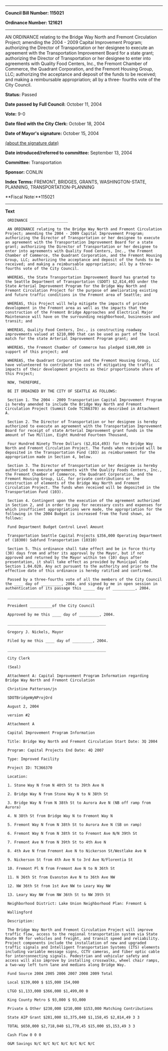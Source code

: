 

********

**Council Bill Number: 115021**
   
**Ordinance Number: 121621**
********

 AN ORDINANCE relating to the Bridge Way North and Fremont Circulation Project; amending the 2004 - 2009 Capital Improvement Program; authorizing the Director of Transportation or her designee to execute an agreement with the Transportation Improvement Board for a state grant; authorizing the Director of Transportation or her designee to enter into agreements with Quality Food Centers, Inc., the Fremont Chamber of Commerce, the Quadrant Corporation, and the Fremont Housing Group, LLC; authorizing the acceptance and deposit of the funds to be received; and making a reimbursable appropriation; all by a three- fourths vote of the City Council.

**Status:** Passed
   
**Date passed by Full Council:** October 11, 2004
   
**Vote:** 9-0
   
**Date filed with the City Clerk:** October 18, 2004
   
**Date of Mayor's signature:** October 15, 2004
   
[(about the signature date)](/~public/approvaldate.htm)
   
   
   
**Date introduced/referred to committee:** September 13, 2004
   
**Committee:** Transportation
   
**Sponsor:** CONLIN
   
   
**Index Terms:** FREMONT, BRIDGES, GRANTS, WASHINGTON-STATE, PLANNING, TRANSPORTATION-PLANNING

**Fiscal Note:**115021

********

**Text**
   
```
 ORDINANCE _________________

 AN ORDINANCE relating to the Bridge Way North and Fremont Circulation Project; amending the 2004 - 2009 Capital Improvement Program; authorizing the Director of Transportation or her designee to execute an agreement with the Transportation Improvement Board for a state grant; authorizing the Director of Transportation or her designee to enter into agreements with Quality Food Centers, Inc., the Fremont Chamber of Commerce, the Quadrant Corporation, and the Fremont Housing Group, LLC; authorizing the acceptance and deposit of the funds to be received; and making a reimbursable appropriation; all by a three- fourths vote of the City Council.

 WHEREAS, the State Transportation Improvement Board has granted to the Seattle Department of Transportation (SDOT) $2,814,493 under the State Arterial Improvement Program for the Bridge Way North and Fremont Circulation Project for the purpose of ameliorating existing and future traffic conditions in the Fremont area of Seattle; and

 WHEREAS, this Project will help mitigate the impacts of private development in the Fremont area as well as the impacts that the construction of the Fremont Bridge Approaches and Electrical Major Maintenance will have on the surrounding neighborhood, businesses and transit; and

 WHEREAS, Quality Food Centers, Inc., is constructing roadway improvements valued at $210,000 that can be used as part of the local match for the state Arterial Improvement Program grant; and

 WHEREAS, the Fremont Chamber of Commerce has pledged $140,000 in support of this project; and

 WHEREAS, the Quadrant Corporation and the Fremont Housing Group, LLC have volunteered to contribute the costs of mitigating the traffic impacts of their development projects as their proportionate share of this Project;

 NOW, THEREFORE,

 BE IT ORDAINED BY THE CITY OF SEATTLE AS FOLLOWS:

 Section 1. The 2004 - 2009 Transportation Capital Improvement Program is hereby amended to include the Bridge Way North and Fremont Circulation Project (Summit Code TC366370) as described in Attachment A.

 Section 2. The Director of Transportation or her designee is hereby authorized to execute an agreement with the Transportation Improvement Board for receipt of state Arterial Improvement grant funds in the amount of Two Million, Eight Hundred Fourteen Thousand,

 Four Hundred Ninety Three Dollars ($2,814,493) for the Bridge Way North and Fremont Circulation Project. The funds when received will be deposited in the Transportation Fund (103) as reimbursement for the appropriation made in Section 4, below.

 Section 3. The Director of Transportation or her designee is hereby authorized to execute agreements with the Quality Foods Centers, Inc., the Fremont Chamber of Commerce, the Quadrant Corporation, and the Fremont Housing Group, LLC, for private contributions or the construction of elements of the Bridge Way North and Fremont Circulation Project. The funds when received will be deposited in the Transportation Fund (103).

 Section 4. Contingent upon the execution of the agreement authorized in Section 2, and in order to pay for necessary costs and expenses for which insufficient appropriations were made, the appropriation for the following in the 2004 Budget is increased from the fund shown, as follows:

 Fund Department Budget Control Level Amount

 Transportation Seattle Capital Projects $356,000 Operating Department of (18300) Subfund Transportation (10310)

 Section 5. This ordinance shall take effect and be in force thirty (30) days from and after its approval by the Mayor, but if not approved and returned by the Mayor within ten (10) days after presentation, it shall take effect as provided by Municipal Code Section 1.04.020. Any act pursuant to the authority and prior to the effective date of this ordinance is hereby ratified and confirmed.

 Passed by a three-fourths vote of all the members of the City Council the ____ day of _________, 2004, and signed by me in open session in authentication of its passage this _____ day of __________, 2004.

 ____________________________________________

 President __________of the City Council

 Approved by me this ____ day of _________, 2004.

 ____________________________________________

 Gregory J. Nickels, Mayor

 Filed by me this ____ day of _________, 2004.

 ____________________________________________

 City Clerk

 (Seal)

 Attachment A: Capital Improvement Program Information regarding Bridge Way North and Fremont Circulation

 Christine Patterson/jn

 SDOTBridgeWyNProjOrd

 August 2, 2004

 version #2

 Attachment A

 Capital Improvement Program Information

 Title: Bridge Way North and Fremont Circulation Start Date: 3Q 2004

 Program: Capital Projects End Date: 4Q 2007

 Type: Improved Facility

 Project ID: TC366370

 Location:

 1. Stone Way N from N 40th St to 39th Ave N

 2. Bridge Way N from Stone Way N to N 38th St

 3. Bridge Way N from N 38th St to Aurora Ave N (NB off ramp from Aurora)

 4. N 38th St from Bridge Way N to Fremont Way N

 5. Fremont Way N from N 38th St to Aurora Ave N (SB on ramp)

 6. Fremont Way N from N 38th St to Fremont Ave N/N 39th St

 7. Fremont Ave N from N 39th St to 4th Ave N

 8. 4th Ave N from Fremont Ave N to Nickerson St/Westlake Ave N

 9. Nickerson St from 4th Ave N to 3rd Ave N/Florentia St

 10. Fremont Pl N from Fremont Ave N to N 36th St

 11. N 36th St from Evanston Ave N to 36th Ave NW

 12. NW 36th St from 1st Ave NW to Leary Way NW

 13. Leary Way NW from NW 36th St to NW 39th St

 Neighborhood District: Lake Union Neighborhood Plan: Fremont &

 Wallingford

 Description:

 The Bridge Way North and Fremont Circulation Project will improve traffic flow, access to the regional transportation system via State Route 99 for vehicles and freight, and transit speed and reliability. Project components include the installation of new and upgraded traffic signals and Intelligent Transportation Systems (ITS) elements including variable message signs, CCTV cameras, and fiber optic cable for interconnecting signals. Pedestrian and vehicular safety and access will also improve by installing crosswalks, wheel chair ramps, a two-way left turn lane and medians along Bridge Way.

 Fund Source 2004 2005 2006 2007 2008 2009 Total

 Local $139,000 $ $15,000 154,000

 LTGO $1,133,000 $366,000 $1,499,00 0

 King County Metro $ 93,000 $ 93,000

 Private & Other $230,000 $210,000 $153,000 Matching Contributions

 State AIP Grant $281,000 $1,375,040 $1,158,45 $2,814,49 3 3

 TOTAL $650,000 $2,718,040 $1,770,45 $15,000 $5,153,49 3 3

 Cash Flow 0 0 0

 O&M Savings N/C N/C N/C N/C N/C N/C N/C

```
